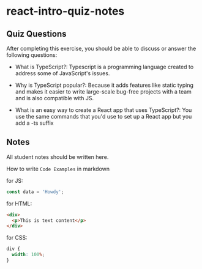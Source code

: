 # react-intro-quiz-notes

## Quiz Questions

After completing this exercise, you should be able to discuss or answer the following questions:

- What is TypeScript?: Typescript is a programming language created to address some of JavaScript's issues.

- Why is TypeScript popular?: Because it adds features like static typing and makes it easier to write large-scale bug-free projects with a team and is also compatible with JS.

- What is an easy way to create a React app that uses TypeScript?: You use the same commands that you'd use to set up a React app but you add a -ts suffix

## Notes

All student notes should be written here.

How to write `Code Examples` in markdown

for JS:

```javascript
const data = 'Howdy';
```

for HTML:

```html
<div>
  <p>This is text content</p>
</div>
```

for CSS:

```css
div {
  width: 100%;
}
```
